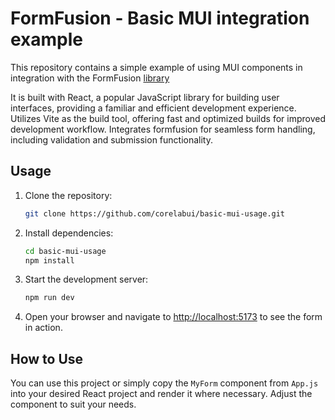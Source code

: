 # FormFusion - Basic MUI integration example

This repository contains a simple example of using MUI components in integration with the FormFusion [library](https://www.corelabui.com/)

It is built with React, a popular JavaScript library for building user interfaces, providing a familiar and efficient development experience. Utilizes Vite as the build tool, offering fast and optimized builds for improved development workflow. Integrates formfusion for seamless form handling, including validation and submission functionality.

## Usage

1. Clone the repository:

   ```bash
   git clone https://github.com/corelabui/basic-mui-usage.git
   ```

2. Install dependencies:

   ```bash
   cd basic-mui-usage
   npm install
   ```

3. Start the development server:

   ```bash
   npm run dev
   ```

4. Open your browser and navigate to [http://localhost:5173](http://localhost:5173) to see the form in action.

## How to Use

You can use this project or simply copy the `MyForm` component from `App.js` into your desired React project and render it where necessary. Adjust the component to suit your needs.
